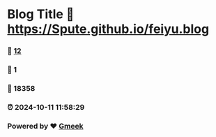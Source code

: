 # Blog Title :link: https://Spute.github.io/feiyu.blog 
### :page_facing_up: [12](https://Spute.github.io/feiyu.blog/tag.html) 
### :speech_balloon: 1 
### :hibiscus: 18358 
### :alarm_clock: 2024-10-11 11:58:29 
### Powered by :heart: [Gmeek](https://github.com/Meekdai/Gmeek)
